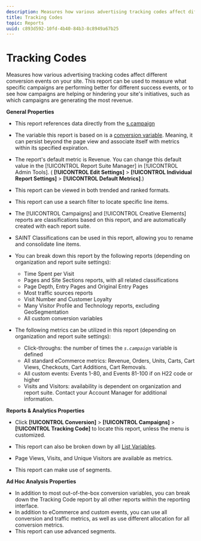 ```yaml
---
description: Measures how various advertising tracking codes affect different conversion events on your site. This report can be used to measure what specific campaigns are performing better for different success events, or to see how campaigns are helping or hindering your site's initiatives, such as which campaigns are generating the most revenue.
title: Tracking Codes
topic: Reports
uuid: c893d592-10fd-4b40-84b3-8c8949a67b25
---
```


# Tracking Codes

Measures how various advertising tracking codes affect different conversion events on your site. This report can be used to measure what specific campaigns are performing better for different success events, or to see how campaigns are helping or hindering your site's initiatives, such as which campaigns are generating the most revenue.

 **General Properties**

* This report references data directly from the [s.campaign](/help/implement/vars/page-vars/campaign.md)
* The variable this report is based on is a [conversion variable](/help/admin/admin/conversion-var-admin/conversion-var-admin.md). Meaning, it can persist beyond the page view and associate itself with metrics within its specified expiration.
* The report's default metric is Revenue. You can change this default value in the [!UICONTROL Report Suite Manager] in [!UICONTROL Admin Tools]. ( **[!UICONTROL Edit Settings]** > **[!UICONTROL Individual Report Settings]** > **[!UICONTROL Default Metrics]**.) 

* This report can be viewed in both trended and ranked formats.
* This report can use a search filter to locate specific line items.
* The [!UICONTROL Campaigns] and [!UICONTROL Creative Elements] reports are classifications based on this report, and are automatically created with each report suite.

* SAINT Classifications can be used in this report, allowing you to rename and consolidate line items.
* You can break down this report by the following reports (depending on organization and report suite settings):

    * Time Spent per Visit 
    * Pages and Site Sections reports, with all related classifications 
    * Page Depth, Entry Pages and Original Entry Pages 
    * Most traffic sources reports 
    * Visit Number and Customer Loyalty 
    * Many Visitor Profile and Technology reports, excluding GeoSegmentation 
    * All custom conversion variables

* The following metrics can be utilized in this report (depending on organization and report suite settings):

    * Click-throughs: the number of times the *`s.campaign`* variable is defined 
    * All standard eCommerce metrics: Revenue, Orders, Units, Carts, Cart Views, Checkouts, Cart Additions, Cart Removals.
    * All custom events: Events 1-80, and Events 81-100 if on H22 code or higher 
    * Visits and Visitors: availability is dependent on organization and report suite. Contact your Account Manager for additional information.

**Reports & Analytics Properties**

* Click **[!UICONTROL Conversion]** > **[!UICONTROL Campaigns]** > **[!UICONTROL Tracking Code]** to locate this report, unless the menu is customized.

* This report can also be broken down by all [List Variables](https://marketing.adobe.com/resources/help/en_US/sc/implement/list_var.html).
* Page Views, Visits, and Unique Visitors are available as metrics.
* This report can make use of segments.

**Ad Hoc Analysis Properties**

* In addition to most out-of-the-box conversion variables, you can break down the Tracking Code report by all other reports within the reporting interface.
* In addition to eCommerce and custom events, you can use all conversion and traffic metrics, as well as use different allocation for all conversion metrics.
* This report can use advanced segments.

